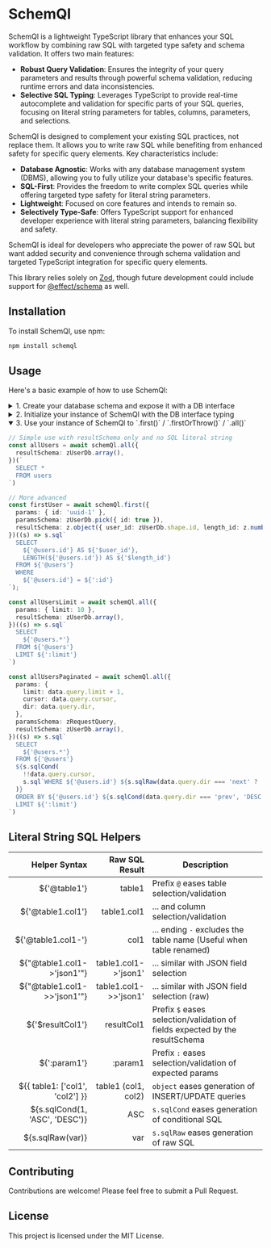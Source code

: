 # SchemQl

SchemQl is a lightweight TypeScript library that enhances your SQL workflow by combining raw SQL with targeted type safety and schema validation. It offers two main features:

- **Robust Query Validation**: Ensures the integrity of your query parameters and results through powerful schema validation, reducing runtime errors and data inconsistencies.
- **Selective SQL Typing**: Leverages TypeScript to provide real-time autocomplete and validation for specific parts of your SQL queries, focusing on literal string parameters for tables, columns, parameters, and selections.

SchemQl is designed to complement your existing SQL practices, not replace them. It allows you to write raw SQL while benefiting from enhanced safety for specific query elements. Key characteristics include:

- **Database Agnostic**: Works with any database management system (DBMS), allowing you to fully utilize your database's specific features.
- **SQL-First**: Provides the freedom to write complex SQL queries while offering targeted type safety for literal string parameters.
- **Lightweight**: Focused on core features and intends to remain so.
- **Selectively Type-Safe**: Offers TypeScript support for enhanced developer experience with literal string parameters, balancing flexibility and safety.

SchemQl is ideal for developers who appreciate the power of raw SQL but want added security and convenience through schema validation and targeted TypeScript integration for specific query elements.

This library relies solely on [Zod](https://github.com/colinhacks/zod), though future development could include support for [@effect/schema](https://effect.website/docs/guides/schema/getting-started) as well.


## Installation

To install SchemQl, use npm:

```bash
npm install schemql
```

## Usage

Here's a basic example of how to use SchemQl:

<details>
<summary>1. Create your database schema and expose it with a DB interface</summary>

```typescript
// Advice: use your favorite AI to generate your Zod schema from your SQL

import { parseJsonPreprocessor } from '@/index'
import { z } from 'zod'

export const zUserDb = z.object({
  id: z.string(),
  email: z.string(),
  metadata: z.preprocess(
    parseJsonPreprocessor,   // Optionally let Zod handle JSON parsing if you use JSON data
    z.object({
      role: z.enum(['user', 'admin']).default('user'),
    })
  ),
  created_at: z.number().int(),
  disabled_at: z.number().int().nullable(),
})

type UserDb = z.infer<typeof zUserDb>

// ...

export interface DB {
  users: UserDb
  // ...other mappings
}
```
</details>

<details>
<summary>2. Initialize your instance of SchemQl with the DB interface typing</summary>

```typescript
// Example with better-sqlite3, but you use your favorite

import SQLite from 'better-sqlite3'
import type { DB } from '@/schema'

const db = new SQLite('sqlite.db')

const schemQl = new SchemQl<DB>({
  queryFns: {    // Optional at this level, but eases usage
    first: (sql, params) => {
      const stmt = db.prepare(sql)
      return stmt.get(params)
    },
    firstOrThrow: (sql, params) => {
      const stmt = db.prepare(sql)
      const first = stmt.get(params)
      if (first === undefined) {
        throw new Error('No result found')
      }
      return first
    },
    all: (sql, params) => {
      const stmt = db.prepare(sql)
      return params ? stmt.all(params) : stmt.all()
    }
  },
  shouldStringifyObjectParams: true,    // Optional. If you use JSON data, you can let SchemQl handle the stringification of your params
})
```
</details>

<details open>
<summary>3. Use your instance of SchemQl to `.first()` / `.firstOrThrow()` / `.all()`</summary>

```typescript
// Simple use with resultSchema only and no SQL literal string
const allUsers = await schemQl.all({
  resultSchema: zUserDb.array(),
})(`
  SELECT *
  FROM users
`)

// More advanced
const firstUser = await schemQl.first({
  params: { id: 'uuid-1' },
  paramsSchema: zUserDb.pick({ id: true }),
  resultSchema: z.object({ user_id: zUserDb.shape.id, length_id: z.number() }),
})((s) => s.sql`
  SELECT
    ${'@users.id'} AS ${'$user_id'},
    LENGTH(${'@users.id'}) AS ${'$length_id'}
  FROM ${'@users'}
  WHERE
    ${'@users.id'} = ${':id'}
`);

const allUsersLimit = await schemQl.all({
  params: { limit: 10 },
  resultSchema: zUserDb.array(),
})((s) => s.sql`
  SELECT
    ${'@users.*'}
  FROM ${'@users'}
  LIMIT ${':limit'}
`)

const allUsersPaginated = await schemQl.all({
  params: {
    limit: data.query.limit + 1,
    cursor: data.query.cursor,
    dir: data.query.dir,
  },
  paramsSchema: zRequestQuery,
  resultSchema: zUserDb.array(),
})((s) => s.sql`
  SELECT
    ${'@users.*'}
  FROM ${'@users'}
  ${s.sqlCond(
    !!data.query.cursor,
    s.sql`WHERE ${'@users.id'} ${s.sqlRaw(data.query.dir === 'next' ? '>' : '<')} ${':cursor'}`
  )}
  ORDER BY ${'@users.id'} ${s.sqlCond(data.query.dir === 'prev', 'DESC', 'ASC')}
  LIMIT ${':limit'}
`)
```
</details>

## Literal String SQL Helpers

| Helper Syntax                   | Raw SQL Result         | Description                                      |
|--------------------------------:|-----------------------:|--------------------------------------------------|
| ${'@table1'}                    | table1                 | Prefix `@` eases table selection/validation |
| ${'@table1.col1'}               | table1.col1            | ... and column selection/validation |
| ${'@table1.col1-'}              | col1                   | ... ending `-` excludes the table name (Useful when table renamed) |
| ${"@table1.col1->'json1'"}      | table1.col1->'json1'   | ... similar with JSON field selection |
| ${"@table1.col1->>'json1'"}     | table1.col1->>'json1'  | ... similar with JSON field selection (raw) |
| ${'$resultCol1'}                | resultCol1             | Prefix `$` eases selection/validation of fields expected by the resultSchema |
| ${':param1'}                    | :param1                | Prefix `:` eases selection/validation of expected params |
| ${{ table1: ['col1', 'col2'] }} | table1 (col1, col2)    | `object` eases generation of INSERT/UPDATE queries |
| ${s.sqlCond(1, 'ASC', 'DESC')}  | ASC                    | `s.sqlCond` eases generation of conditional SQL |
| ${s.sqlRaw(var)}                | var                    | `s.sqlRaw` eases generation of raw SQL |

## Contributing

Contributions are welcome! Please feel free to submit a Pull Request.

## License

This project is licensed under the MIT License.
